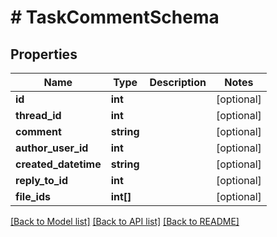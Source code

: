 # # TaskCommentSchema

## Properties

Name | Type | Description | Notes
------------ | ------------- | ------------- | -------------
**id** | **int** |  | [optional]
**thread_id** | **int** |  | [optional]
**comment** | **string** |  | [optional]
**author_user_id** | **int** |  | [optional]
**created_datetime** | **string** |  | [optional]
**reply_to_id** | **int** |  | [optional]
**file_ids** | **int[]** |  | [optional]

[[Back to Model list]](../../README.md#models) [[Back to API list]](../../README.md#endpoints) [[Back to README]](../../README.md)
